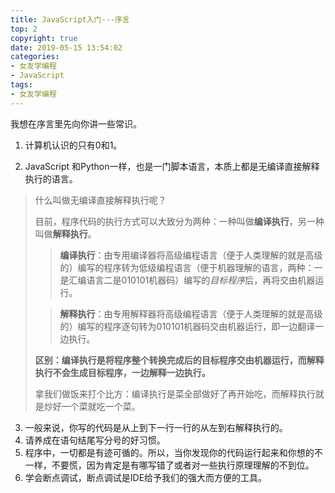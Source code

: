 ```yaml
---
title: JavaScript入门---序言
top: 2
copyright: true
date: 2019-05-15 13:54:02
categories:
- 女友学编程
- JavaScript
tags:
- 女友学编程
---
```


我想在序言里先向你讲一些常识。

<!--more-->

1. 计算机认识的只有0和1。

2. JavaScript 和Python一样，也是一门脚本语言，本质上都是无编译直接解释执行的语言。

> 什么叫做无编译直接解释执行呢？
>
> 目前，程序代码的执行方式可以大致分为两种：一种叫做**编译执行**，另一种叫做**解释执行**。
>
> > **编译执行**：由专用编译器将高级编程语言（便于人类理解的就是高级的）编写的程序转为低级编程语言（便于机器理解的语言，两种：一是汇编语言二是010101机器码）编写的*目标程序*后，再将交由机器运行。
>
> > **解释执行**：由专用解释器将高级编程语言（便于人类理解的就是高级的）编写的程序逐句转为010101机器码交由机器运行，即一边翻译一边执行。
>
> **区别：编译执行是将程序整个转换完成后的目标程序交由机器运行，而解释执行不会生成目标程序，一边解释一边执行。**
>
> 拿我们做饭来打个比方：编译执行是菜全部做好了再开始吃，而解释执行就是炒好一个菜就吃一个菜。

3. 一般来说，你写的代码是从上到下一行一行的从左到右解释执行的。
4. 请养成在语句结尾写分号的好习惯。
5. 程序中，一切都是有迹可循的。所以，当你发现你的代码运行起来和你想的不一样，不要慌，因为肯定是有哪写错了或者对一些执行原理理解的不到位。
6. 学会断点调试，断点调试是IDE给予我们的强大而方便的工具。